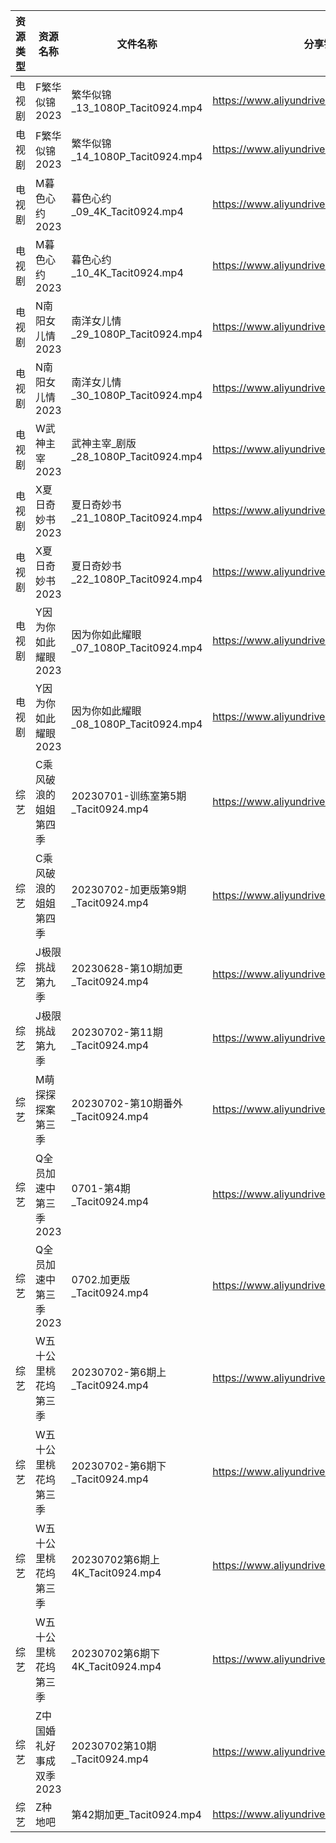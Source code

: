 | 资源类型 | 资源名称           | 文件名称                           | 分享链接                                      | 更新时间       |
| ---- | -------------- | ------------------------------ | ----------------------------------------- | ---------- |
| 电视剧  | F繁华似锦2023      | 繁华似锦_13_1080P_Tacit0924.mp4    | https://www.aliyundrive.com/s/nfqRpmX9zDs | 2023-07-03 |
| 电视剧  | F繁华似锦2023      | 繁华似锦_14_1080P_Tacit0924.mp4    | https://www.aliyundrive.com/s/nfqRpmX9zDs | 2023-07-03 |
| 电视剧  | M暮色心约2023      | 暮色心约_09_4K_Tacit0924.mp4       | https://www.aliyundrive.com/s/gNn3Shydkm6 | 2023-07-03 |
| 电视剧  | M暮色心约2023      | 暮色心约_10_4K_Tacit0924.mp4       | https://www.aliyundrive.com/s/gNn3Shydkm6 | 2023-07-03 |
| 电视剧  | N南阳女儿情2023     | 南洋女儿情_29_1080P_Tacit0924.mp4   | https://www.aliyundrive.com/s/XAjYPaTqKTn | 2023-07-03 |
| 电视剧  | N南阳女儿情2023     | 南洋女儿情_30_1080P_Tacit0924.mp4   | https://www.aliyundrive.com/s/XAjYPaTqKTn | 2023-07-03 |
| 电视剧  | W武神主宰2023      | 武神主宰_剧版_28_1080P_Tacit0924.mp4 | https://www.aliyundrive.com/s/ob4cvT33feM | 2023-07-03 |
| 电视剧  | X夏日奇妙书2023     | 夏日奇妙书_21_1080P_Tacit0924.mp4   | https://www.aliyundrive.com/s/x7rCFpAvm6R | 2023-07-03 |
| 电视剧  | X夏日奇妙书2023     | 夏日奇妙书_22_1080P_Tacit0924.mp4   | https://www.aliyundrive.com/s/x7rCFpAvm6R | 2023-07-03 |
| 电视剧  | Y因为你如此耀眼2023   | 因为你如此耀眼_07_1080P_Tacit0924.mp4 | https://www.aliyundrive.com/s/WLdrmG3sqtA | 2023-07-03 |
| 电视剧  | Y因为你如此耀眼2023   | 因为你如此耀眼_08_1080P_Tacit0924.mp4 | https://www.aliyundrive.com/s/WLdrmG3sqtA | 2023-07-03 |
| 综艺   | C乘风破浪的姐姐第四季    | 20230701-训练室第5期_Tacit0924.mp4  | https://www.aliyundrive.com/s/PtzrForHMqQ | 2023-07-03 |
| 综艺   | C乘风破浪的姐姐第四季    | 20230702-加更版第9期_Tacit0924.mp4  | https://www.aliyundrive.com/s/PtzrForHMqQ | 2023-07-03 |
| 综艺   | J极限挑战第九季       | 20230628-第10期加更_Tacit0924.mp4  | https://www.aliyundrive.com/s/bs3kspWT7LF | 2023-07-03 |
| 综艺   | J极限挑战第九季       | 20230702-第11期_Tacit0924.mp4    | https://www.aliyundrive.com/s/bs3kspWT7LF | 2023-07-03 |
| 综艺   | M萌探探探案第三季      | 20230702-第10期番外_Tacit0924.mp4  | https://www.aliyundrive.com/s/S7KWk25DgnD | 2023-07-03 |
| 综艺   | Q全员加速中第三季2023  | 0701-第4期_Tacit0924.mp4         | https://www.aliyundrive.com/s/FvT7oNH6GCT | 2023-07-03 |
| 综艺   | Q全员加速中第三季2023  | 0702.加更版_Tacit0924.mp4         | https://www.aliyundrive.com/s/FvT7oNH6GCT | 2023-07-03 |
| 综艺   | W五十公里桃花坞第三季    | 20230702-第6期上_Tacit0924.mp4    | https://www.aliyundrive.com/s/UM8vBhV25fT | 2023-07-03 |
| 综艺   | W五十公里桃花坞第三季    | 20230702-第6期下_Tacit0924.mp4    | https://www.aliyundrive.com/s/UM8vBhV25fT | 2023-07-03 |
| 综艺   | W五十公里桃花坞第三季    | 20230702第6期上4K_Tacit0924.mp4   | https://www.aliyundrive.com/s/UM8vBhV25fT | 2023-07-03 |
| 综艺   | W五十公里桃花坞第三季    | 20230702第6期下4K_Tacit0924.mp4   | https://www.aliyundrive.com/s/UM8vBhV25fT | 2023-07-03 |
| 综艺   | Z中国婚礼好事成双季2023 | 20230702第10期_Tacit0924.mp4     | https://www.aliyundrive.com/s/HFDgXvrSAWT | 2023-07-03 |
| 综艺   | Z种地吧           | 第42期加更_Tacit0924.mp4           | https://www.aliyundrive.com/s/X646VT8wnFZ | 2023-07-03 |
